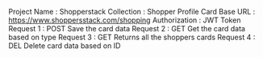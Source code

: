 Project Name : Shopperstack
Collection : Shopper Profile Card
Base URL : https://www.shoppersstack.com/shopping
Authorization : JWT Token
Request 1 : POST Save the card data
Request 2 : GET Get the card data based on type
Request 3 : GET Returns all the shoppers cards
Request 4 : DEL Delete card data based on ID
